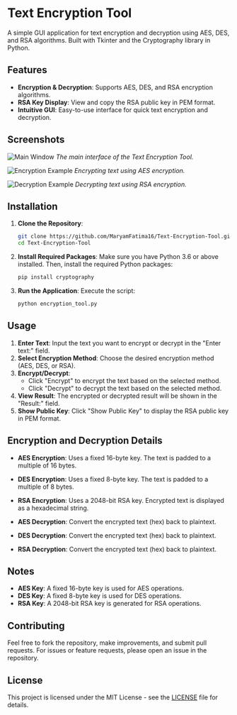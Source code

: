 # Text Encryption Tool

A simple GUI application for text encryption and decryption using AES, DES, and RSA algorithms. Built with Tkinter and the Cryptography library in Python.

## Features

- **Encryption & Decryption**: Supports AES, DES, and RSA encryption algorithms.
- **RSA Key Display**: View and copy the RSA public key in PEM format.
- **Intuitive GUI**: Easy-to-use interface for quick text encryption and decryption.

## Screenshots

![Main Window](screenshots/main_window.png)
*The main interface of the Text Encryption Tool.*

![Encryption Example](screenshots/encryption_example.png)
*Encrypting text using AES encryption.*

![Decryption Example](screenshots/decryption_example.png)
*Decrypting text using RSA encryption.*


## Installation

1. **Clone the Repository**:
    ```sh
    git clone https://github.com/MaryamFatima16/Text-Encryption-Tool.git
    cd Text-Encryption-Tool
    ```

2. **Install Required Packages**:
    Make sure you have Python 3.6 or above installed. Then, install the required Python packages:
    ```sh
    pip install cryptography
    ```

3. **Run the Application**:
    Execute the script:
    ```sh
    python encryption_tool.py
    ```

## Usage

1. **Enter Text**: Input the text you want to encrypt or decrypt in the "Enter text:" field.
2. **Select Encryption Method**: Choose the desired encryption method (AES, DES, or RSA).
3. **Encrypt/Decrypt**:
    - Click "Encrypt" to encrypt the text based on the selected method.
    - Click "Decrypt" to decrypt the text based on the selected method.
4. **View Result**: The encrypted or decrypted result will be shown in the "Result:" field.
5. **Show Public Key**: Click "Show Public Key" to display the RSA public key in PEM format.

## Encryption and Decryption Details

- **AES Encryption**: Uses a fixed 16-byte key. The text is padded to a multiple of 16 bytes.
- **DES Encryption**: Uses a fixed 8-byte key. The text is padded to a multiple of 8 bytes.
- **RSA Encryption**: Uses a 2048-bit RSA key. Encrypted text is displayed as a hexadecimal string.

- **AES Decryption**: Convert the encrypted text (hex) back to plaintext.
- **DES Decryption**: Convert the encrypted text (hex) back to plaintext.
- **RSA Decryption**: Convert the encrypted text (hex) back to plaintext.


## Notes

- **AES Key**: A fixed 16-byte key is used for AES operations.
- **DES Key**: A fixed 8-byte key is used for DES operations.
- **RSA Key**: A 2048-bit RSA key is generated for RSA operations.

## Contributing

Feel free to fork the repository, make improvements, and submit pull requests. For issues or feature requests, please open an issue in the repository.

## License

This project is licensed under the MIT License - see the [LICENSE](LICENSE) file for details.
